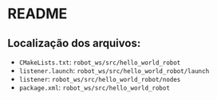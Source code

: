 # README
## Localização dos arquivos:
- `CMakeLists.txt`: `robot_ws/src/hello_world_robot`
- `listener.launch`: `robot_ws/src/hello_world_robot/launch`
- `listener`: `robot_ws/src/hello_world_robot/nodes`
- `package.xml`: `robot_ws/src/hello_world_robot`
